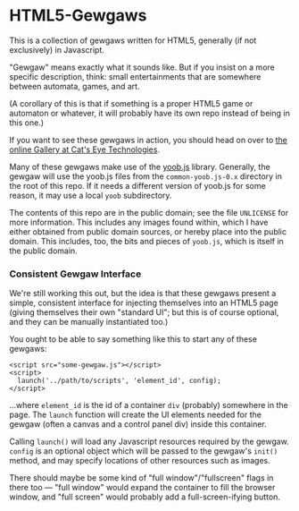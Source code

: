 HTML5-Gewgaws
=============

This is a collection of gewgaws written for HTML5, generally (if not
exclusively) in Javascript.

"Gewgaw" means exactly what it sounds like.  But if you insist on a more
specific description, think: small entertainments that are somewhere
between automata, games, and art.

(A corollary of this is that if something is a proper HTML5 game or automaton
or whatever, it will probably have its own repo instead of being in this one.)

If you want to see these gewgaws in action, you should head on over to
[the online Gallery at Cat's Eye Technologies](http://catseye.tc/node/Online_Installation).

Many of these gewgaws make use of the [yoob.js](http://catseye.tc/node/yoob.js)
library.  Generally, the gewgaw will use the yoob.js files from the
`common-yoob.js-0.x` directory in the root of this repo.  If it needs a
different version of yoob.js for some reason, it may use a local `yoob`
subdirectory.

The contents of this repo are in the public domain; see the file `UNLICENSE`
for more information.  This includes any images found within, which I have
either obtained from public domain sources, or hereby place into the public
domain.  This includes, too, the bits and pieces of `yoob.js`, which is
itself in the public domain.

### Consistent Gewgaw Interface ###

We're still working this out, but the idea is that these gewgaws present a
simple, consistent interface for injecting themselves into an HTML5 page
(giving themselves their own "standard UI"; but this is of course optional,
and they can be manually instantiated too.)

You ought to be able to say something like this to start any of these gewgaws:

    <script src="some-gewgaw.js"></script>
    <script>
      launch('../path/to/scripts', 'element_id', config);
    </script>

...where `element_id` is the id of a container `div` (probably) somewhere
in the page.  The `launch` function will create the UI elements needed for
the gewgaw (often a canvas and a control panel div) inside this container.

Calling `launch()` will load any Javascript resources required by the
gewgaw.  `config` is an optional object which will be passed to the gewgaw's
`init()` method, and may specify locations of other resources such as images.

There should maybe be some kind of "full window"/"fullscreen" flags in
there too — "full window" would expand the container to fill the
browser window, and "full screen" would probably add a full-screen-ifying
button.
